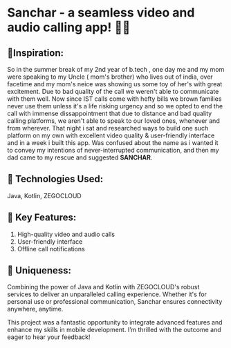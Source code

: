 # **Sanchar - a seamless video and audio calling app! 📱✨**

## 🔹Inspiration:
So in the summer break of my 2nd year of b.tech , one day me and my mom were speaking to my Uncle ( mom's brother) who lives out of india, over facetime and my mom's neice was showing us some toy of her's with great excitement. Due to bad quality of the call we weren't able to communicate with them well. Now since IST calls come with hefty bills we brown families never use them unless it's a life risking urgency and so we opted to end the call with immense dissappointment that due to distance and bad quality calling platforms, we aren't able to speak to our loved ones, whenever and from wherever. That night i sat and researched ways to build one such platform on my own with excellent video quality & user-friendly interface and in a week i built this app. Was confused about the name as i wanted it to convey my intentions of never-interrupted communication, and then my dad came to my rescue and suggested **SANCHAR**.

## 🔹 Technologies Used:
Java, Kotlin, ZEGOCLOUD

##  🔹 Key Features:

1. High-quality video and audio calls
2. User-friendly interface
3. Offline call notifications
   
##  🔹 Uniqueness:
Combining the power of Java and Kotlin with ZEGOCLOUD's robust services to deliver an unparalleled calling experience. Whether it's for personal use or professional communication, Sanchar ensures connectivity anywhere, anytime.

This project was a fantastic opportunity to integrate advanced features and enhance my skills in mobile development. I’m thrilled with the outcome and eager to hear your feedback!


